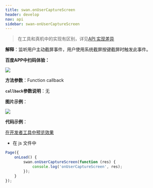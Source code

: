 ```yaml
---
title: swan.onUserCaptureScreen
header: develop
nav: api
sidebar: swan-onUserCaptureScreen
---
```



 

> 在工具和真机中的实现有区别，详见[API 实现差异](https://smartapp.baidu.com/docs/develop/devtools/diff/)

**解释**：监听用户主动截屏事件，用户使用系统截屏按键截屏时触发此事件。

**百度APP中扫码体验：**

<img src="https://b.bdstatic.com/miniapp/assets/images/doc_demo/onUserCaptureScreen.png"  class="demo-qrcode-image" />


**方法参数**：Function callback

**`callback`参数说明**：无

**图片示例**：

<div class="m-doc-custom-examples">
    <div class="m-doc-custom-examples-correct">
        <img src="https://b.bdstatic.com/miniapp/images/onUserCaptureScreen.gif">
    </div>
    <div class="m-doc-custom-examples-correct">
        <img src=" ">
    </div>
    <div class="m-doc-custom-examples-correct">
        <img src=" ">
    </div>     
</div>

**代码示例**：

<a href="swanide://fragment/7698c886c8f28bb55b7b2f0e07c266931569483700129" title="在开发者工具中预览效果" target="_self">在开发者工具中预览效果</a>

* 在 js 文件中

```js
Page({
    onLoad() {
        swan.onUserCaptureScreen(function (res) {
            console.log('onUserCaptureScreen', res);
        });
    }
});
```
